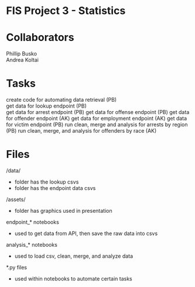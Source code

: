 # FIS Project 3 - Statistics 

# Collaborators
Phillip Busko <br>
Andrea Koltai <br>

# Tasks
create code for automating data retrieval (PB) <br>
get data for lookup endpoint (PB) <br>
get data for arrest endpoint (PB)
get data for offense endpoint (PB)
get data for offender endpoint (AK)
get data for employment endpoint (AK)
get data for victim endpoint (PB)
run clean, merge and analysis for arrests by region (PB)
run clean, merge, and analysis for offenders by race (AK)

# Files

/data/
- folder has the lookup csvs
- folder has the endpoint data csvs

/assets/
- folder has graphics used in presentation

endpoint_* notebooks
- used to get data from API, then save the raw data into csvs

analysis_* notebooks
- used to load csv, clean, merge, and analyze data

*.py files
- used within notebooks to automate certain tasks
